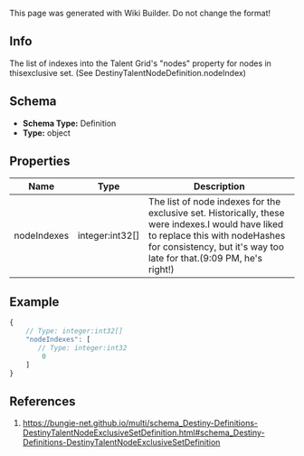 <span class="wiki-builder">This page was generated with Wiki Builder. Do not change the format!</span>

## Info
The list of indexes into the Talent Grid's &quot;nodes&quot; property for nodes in thisexclusive set. (See DestinyTalentNodeDefinition.nodeIndex)

## Schema
* **Schema Type:** Definition
* **Type:** object

## Properties
Name | Type | Description
---- | ---- | -----------
nodeIndexes | integer:int32[] | The list of node indexes for the exclusive set.  Historically, these were indexes.I would have liked to replace this with nodeHashes for consistency, but it's way too late for that.(9:09 PM, he's right!)

## Example
```javascript
{
    // Type: integer:int32[]
    "nodeIndexes": [
       // Type: integer:int32
        0
    ]
}

```

## References
1. https://bungie-net.github.io/multi/schema_Destiny-Definitions-DestinyTalentNodeExclusiveSetDefinition.html#schema_Destiny-Definitions-DestinyTalentNodeExclusiveSetDefinition

